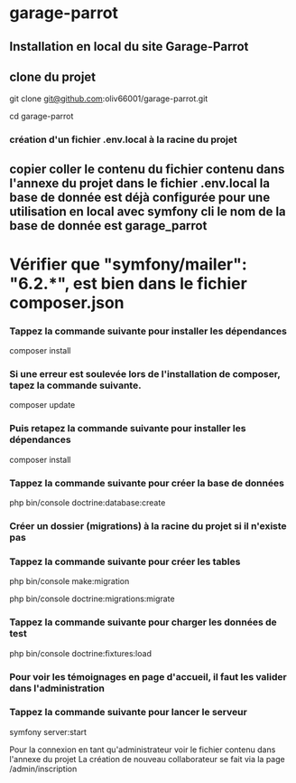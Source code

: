 # garage-parrot

## Installation en local du site Garage-Parrot

## clone du projet

git clone git@github.com:oliv66001/garage-parrot.git

cd garage-parrot

### création d'un fichier .env.local à la racine du projet

## copier coller le contenu du fichier contenu dans l'annexe du projet dans le fichier .env.local la base de donnée est déjà configurée pour une utilisation en local avec symfony cli le nom de la base de donnée est garage_parrot

# Vérifier que  "symfony/mailer": "6.2.*", est bien dans le fichier composer.json

### Tappez la commande suivante pour installer les dépendances

composer install

### Si une erreur est soulevée lors de l'installation de composer, tapez la commande suivante.

composer update

### Puis retapez la commande suivante pour installer les dépendances

composer install
### Tappez la commande suivante pour créer la base de données

php bin/console doctrine:database:create

### Créer un dossier (migrations) à la racine du projet si il n'existe pas

### Tappez la commande suivante pour créer les tables

php bin/console make:migration

php bin/console doctrine:migrations:migrate

### Tappez la commande suivante pour charger les données de test

php bin/console doctrine:fixtures:load

### Pour voir les témoignages en page d'accueil, il faut les valider dans l'administration

### Tappez la commande suivante pour lancer le serveur

symfony server:start

Pour la connexion en tant qu'administrateur voir le fichier contenu dans l'annexe du projet
La création de nouveau collaborateur se fait via la page /admin/inscription





